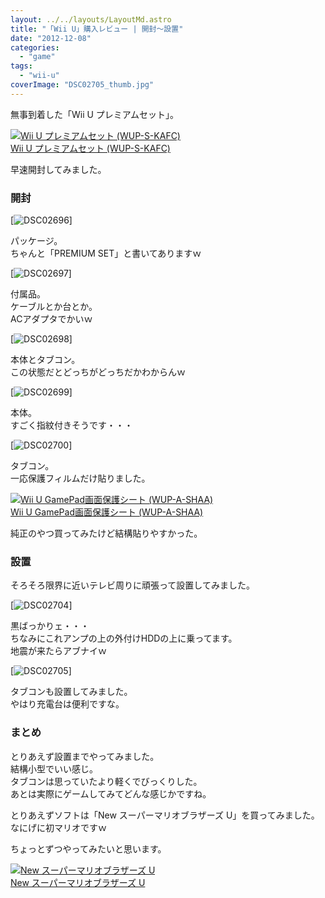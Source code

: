 ```yaml
---
layout: ../../layouts/LayoutMd.astro
title: "「Wii U」購入レビュー | 開封～設置"
date: "2012-12-08"
categories: 
  - "game"
tags: 
  - "wii-u"
coverImage: "DSC02705_thumb.jpg"
---
```


無事到着した「Wii U プレミアムセット」。

[![Wii U プレミアムセット (WUP-S-KAFC)](/archive/images/416M011NOXL._SL160_.jpg)  
Wii U プレミアムセット (WUP-S-KAFC)  
](https://www.amazon.co.jp/exec/obidos/ASIN/B009K1ECXQ/mizuka123-22/ref=nosim)

早速開封してみました。

### 開封

[![DSC02696](/archive/images/DSC02696_thumb1.jpg "DSC02696")]

パッケージ。  
ちゃんと「PREMIUM SET」と書いてありますｗ

[![DSC02697](/archive/images/DSC02697_thumb.jpg "DSC02697")]

付属品。  
ケーブルとか台とか。  
ACアダプタでかいｗ

[![DSC02698](/archive/images/DSC02698_thumb.jpg "DSC02698")]

本体とタブコン。  
この状態だとどっちがどっちだかわからんｗ

[![DSC02699](/archive/images/DSC02699_thumb.jpg "DSC02699")]

本体。  
すごく指紋付きそうです・・・

[![DSC02700](/archive/images/DSC02700_thumb.jpg "DSC02700")]

タブコン。  
一応保護フィルムだけ貼りました。

[![Wii U GamePad画面保護シート (WUP-A-SHAA)](/archive/images/41HJBcAFkTL._SL160_.jpg)  
Wii U GamePad画面保護シート (WUP-A-SHAA)  
](https://www.amazon.co.jp/exec/obidos/ASIN/B009LGO9O2/mizuka123-22/ref=nosim)

純正のやつ買ってみたけど結構貼りやすかった。

### 設置

そろそろ限界に近いテレビ周りに頑張って設置してみました。

[![DSC02704](/archive/images/DSC02704_thumb.jpg "DSC02704")]

黒ばっかりェ・・・  
ちなみにこれアンプの上の外付けHDDの上に乗ってます。  
地震が来たらアブナイｗ

[![DSC02705](/archive/images/DSC02705_thumb.jpg "DSC02705")]

タブコンも設置してみました。  
やはり充電台は便利ですな。

### まとめ

とりあえず設置までやってみました。  
結構小型でいい感じ。  
タブコンは思っていたより軽くでびっくりした。  
あとは実際にゲームしてみてどんな感じかですね。

とりあえずソフトは「New スーパーマリオブラザーズ U」を買ってみました。  
なにげに初マリオですｗ

ちょっとずつやってみたいと思います。

[![New スーパーマリオブラザーズ U](/archive/images/51McETwqh8L._SL160_.jpg)  
New スーパーマリオブラザーズ U  
](https://www.amazon.co.jp/exec/obidos/ASIN/B009AP2MAW/mizuka123-22/ref=nosim)
